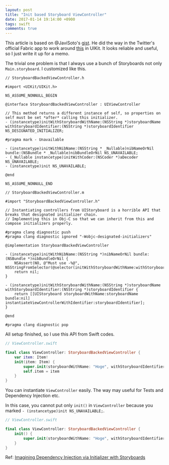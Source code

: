 ```yaml
---
layout: post
title: "Init based Storyboard ViewController"
date: 2017-01-14 19:14:00 +0900
tags: swift
comments: true
---
```


This article is based on @JaviSoto's [gist](https://gist.github.com/JaviSoto/3bfb2c9e272a1363431fdad4d9b1d7e8).
He did the way in the Twitter's official Fabric app to work around [this](http://holko.pl/2016/12/14/storyboards-dependency-injection/?utm_campaign=iOS%2BDev%2BWeekly&utm_medium=email&utm_source=iOS_Dev_Weekly_Issue_281) in UIKit. It looks reliable and useful, so I just write it up for a memo.

The trivial one problem is that I always use a bunch of Storyboards not only `Main.storyboard`. I customized like this.

```objc
// StoryboardBackedViewController.h

#import <UIKit/UIKit.h>

NS_ASSUME_NONNULL_BEGIN

@interface StoryboardBackedViewController : UIViewController

// This method returns a different instance of self, so properties on self must be set *after* calling this initializer.
- (instancetype)initWithStoryboardWithName:(NSString *)storyboardName withStoryboardIdentifier:(NSString *)storyboardIdentifier NS_DESIGNATED_INITIALIZER;

#pragma mark - Unavailable

- (instancetype)initWithNibName:(NSString * _Nullable)nibNameOrNil bundle:(NSBundle * _Nullable)nibBundleOrNil NS_UNAVAILABLE;
- (_Nullable instancetype)initWithCoder:(NSCoder *)aDecoder NS_UNAVAILABLE;
- (instancetype)init NS_UNAVAILABLE;

@end

NS_ASSUME_NONNULL_END
```

```objc
// StoryboardBackedViewController.m

#import "StoryboardBackedViewController.h"

// Instantiating controllers from UIStoryboard is a horrible API that breaks that designated initializer chain.
// Implementing this in Obj-C so that we can inherit from this and compose initializers properly.

#pragma clang diagnostic push
#pragma clang diagnostic ignored "-Wobjc-designated-initializers"

@implementation StoryboardBackedViewController

- (instancetype)initWithNibName:(NSString *)nibNameOrNil bundle:(NSBundle *)nibBundleOrNil {
    NSAssert(NO, @"Must use -%@", NSStringFromSelector(@selector(initWithStoryboardWithName:withStoryboardIdentifier:)));
    return nil;
}

- (instancetype)initWithStoryboardWithName:(NSString *)storyboardName withStoryboardIdentifier:(NSString *)storyboardIdentifier {
    return [[UIStoryboard storyboardWithName:storyboardName bundle:nil] instantiateViewControllerWithIdentifier:storyboardIdentifier];
}

@end

#pragma clang diagnostic pop
```

All setup finished, so I use this API from Swift codes.

```swift
// ViewController.swift

final class ViewController: StoryboardBackedViewController {
    var item: Item!
    init(item: Item) {
        super.init(storyboardWithName: "Hoge", withStoryboardIdentifier: "ViewController")
        self.item = item
    }
}
```

You can instantiate `ViewController` easily. The way may useful for Tests and Dependency Injection etc.

In this case, you cannot put only `init()` in `ViewController` because you marked `- (instancetype)init NS_UNAVAILABLE;`.

```swift
// ViewController.swift

final class ViewController: StoryboardBackedViewController {
    init() {
        super.init(storyboardWithName: "Hoge", withStoryboardIdentifier: "ViewController")
    }
}
```

Ref: [Imagining Dependency Injection via Initializer with Storyboards](http://holko.pl/2016/12/14/storyboards-dependency-injection/?utm_campaign=iOS%2BDev%2BWeekly&utm_medium=email&utm_source=iOS_Dev_Weekly_Issue_281)
